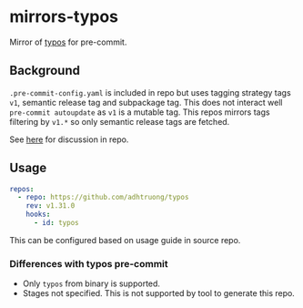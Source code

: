 # mirrors-typos

Mirror of [typos](https://github.com/crate-ci/typos) for pre-commit.

## Background

`.pre-commit-config.yaml` is included in repo but uses tagging strategy tags `v1`, semantic release tag and subpackage tag. This does not interact well `pre-commit autoupdate` as `v1` is a mutable tag. This repos mirrors tags filtering by `v1.*` so only semantic release tags are fetched.

See [here](https://github.com/crate-ci/typos/issues/390) for discussion in repo.

## Usage

```yaml
repos:
  - repo: https://github.com/adhtruong/typos
    rev: v1.31.0
    hooks:
      - id: typos
```

This can be configured based on usage guide in source repo.

### Differences with typos pre-commit

- Only `typos` from binary is supported.
- Stages not specified. This is not supported by tool to generate this repo.
